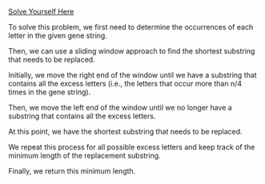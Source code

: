 [Solve Yourself Here](https://www.hackerrank.com/challenges/bear-and-steady-gene/problem?isFullScreen=true)

To solve this problem, we first need to determine the occurrences of each letter in the given gene string.

Then, we can use a sliding window approach to find the shortest substring that needs to be replaced.

Initially, we move the right end of the window until we have a substring that contains all the excess letters (i.e., the letters that occur more than n/4 times in the gene string).

Then, we move the left end of the window until we no longer have a substring that contains all the excess letters.

At this point, we have the shortest substring that needs to be replaced.

We repeat this process for all possible excess letters and keep track of the minimum length of the replacement substring.

Finally, we return this minimum length.